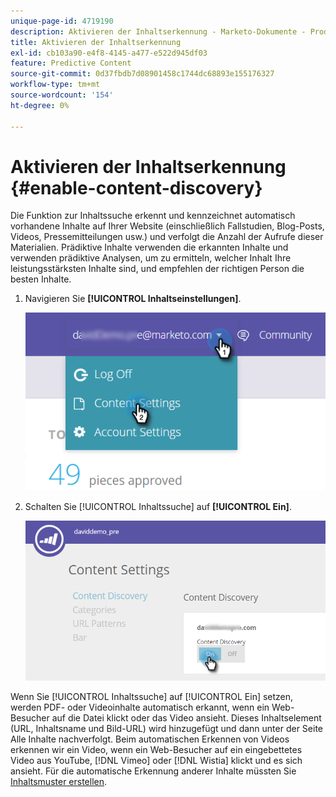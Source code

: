 ```yaml
---
unique-page-id: 4719190
description: Aktivieren der Inhaltserkennung - Marketo-Dokumente - Produktdokumentation
title: Aktivieren der Inhaltserkennung
exl-id: cb103a90-e4f8-4145-a477-e522d945df03
feature: Predictive Content
source-git-commit: 0d37fbdb7d08901458c1744dc68893e155176327
workflow-type: tm+mt
source-wordcount: '154'
ht-degree: 0%

---
```


# Aktivieren der Inhaltserkennung {#enable-content-discovery}

Die Funktion zur Inhaltssuche erkennt und kennzeichnet automatisch vorhandene Inhalte auf Ihrer Website (einschließlich Fallstudien, Blog-Posts, Videos, Pressemitteilungen usw.) und verfolgt die Anzahl der Aufrufe dieser Materialien.  Prädiktive Inhalte verwenden die erkannten Inhalte und verwenden prädiktive Analysen, um zu ermitteln, welcher Inhalt Ihre leistungsstärksten Inhalte sind, und empfehlen der richtigen Person die besten Inhalte.

1. Navigieren Sie **[!UICONTROL Inhaltseinstellungen]**.

   ![](assets/settings-dropdown-hand.png)

1. Schalten Sie [!UICONTROL Inhaltssuche] auf **[!UICONTROL Ein]**.

   ![](assets/content-discovery-on-hand.png)

Wenn Sie [!UICONTROL Inhaltssuche] auf [!UICONTROL Ein] setzen, werden PDF- oder Videoinhalte automatisch erkannt, wenn ein Web-Besucher auf die Datei klickt oder das Video ansieht. Dieses Inhaltselement (URL, Inhaltsname und Bild-URL) wird hinzugefügt und dann unter der Seite Alle Inhalte nachverfolgt. Beim automatischen Erkennen von Videos erkennen wir ein Video, wenn ein Web-Besucher auf ein eingebettetes Video aus YouTube, [!DNL Vimeo] oder [!DNL Wistia] klickt und es sich ansieht. Für die automatische Erkennung anderer Inhalte müssten Sie [Inhaltsmuster erstellen](/help/marketo/product-docs/predictive-content/getting-started/create-content-patterns.md).
